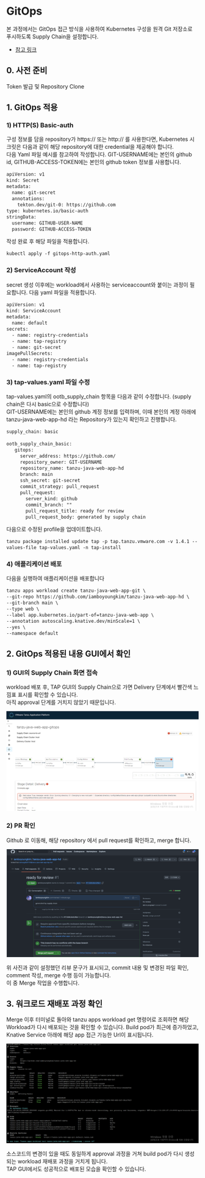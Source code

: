 # GitOps

본 과정에서는 GitOps 접근 방식을 사용하여 Kubernetes 구성을 원격 Git 저장소로 푸시하도록 Supply Chain을 설정합니다.
* [참고 링크](https://docs.vmware.com/en/VMware-Tanzu-Application-Platform/1.4/tap/scc-git-auth.html)

## 0. 사전 준비
Token 발급 및 Repository Clone    

## 1. GitOps 적용

### 1) HTTP(S) Basic-auth
구성 정보를 담을 repository가 https:// 또는 http:// 를 사용한다면, Kubernetes 시크릿은 다음과 같이 해당 repository에 대한 credential을 제공해야 합니다. <br/>
다음 Yaml 파일 예시를 참고하여 작성합니다. GIT-USERNAME에는 본인의 github id, GITHUB-ACCESS-TOKEN에는 본인의 github token 정보를 사용합니다. <br/>

~~~
apiVersion: v1
kind: Secret
metadata:
  name: git-secret
  annotations:
    tekton.dev/git-0: https://github.com
type: kubernetes.io/basic-auth
stringData:
  username: GITHUB-USER-NAME
  password: GITHUB-ACCESS-TOKEN
~~~

작성 완료 후 해당 파일을 적용합니다.

~~~
kubectl apply -f gitops-http-auth.yaml
~~~

### 2) ServiceAccount 작성
secret 생성 이후에는 workload에서 사용하는 serviceaccount와 붙이는 과정이 필요합니다. 다음 yaml 파일을 적용합니다.
~~~
apiVersion: v1
kind: ServiceAccount
metadata:
  name: default
secrets:
  - name: registry-credentials
  - name: tap-registry
  - name: git-secret
imagePullSecrets:
  - name: registry-credentials
  - name: tap-registry
~~~

### 3) tap-values.yaml 파일 수정
tap-values.yaml의 ootb_supply_chain 항목을 다음과 같이 수정합니다. (supply chain은 다시 basic으로 수정합니다) <br/>
GIT-USERNAME에는 본인의 github 계정 정보를 입력하며, 이때 본인의 계정 아래에 tanzu-java-web-app-hd 라는 Repository가 있는지 확인하고 진행합니다.
~~~/su/
supply_chain: basic

ootb_supply_chain_basic:
   gitops:
     server_address: https://github.com/
     repository_owner: GIT-USERNAME
     repository_name: tanzu-java-web-app-hd
     branch: main
     ssh_secret: git-secret
     commit_strategy: pull_request
     pull_request:
       server_kind: github
       commit_branch: ""
       pull_request_title: ready for review
       pull_request_body: generated by supply chain
 ~~~
다음으로 수정된 profile을 업데이트합니다.

~~~
tanzu package installed update tap -p tap.tanzu.vmware.com -v 1.4.1 --values-file tap-values.yaml -n tap-install
~~~

### 4) 애플리케이션 배포
다음을 실행하여 애플리케이션을 배포합니다
~~~
tanzu apps workload create tanzu-java-web-app-git \
--git-repo https://github.com/iamboyoungkim/tanzu-java-web-app-hd \
--git-branch main \
--type web \
--label app.kubernetes.io/part-of=tanzu-java-web-app \
--annotation autoscaling.knative.dev/minScale=1 \
--yes \
--namespace default
~~~


## 2. GitOps 적용된 내용 GUI에서 확인
### 1) GUI의 Supply Chain 화면 접속
workload 배포 후, TAP GUI의 Supply Chain으로 가면 Delivery 단계에서 빨간색 느낌표 표시를 확인할 수 있습니다.    
아직 approval 단계를 거치지 않았기 때문입니다.

![](../images/gitops-approval-1.png)

### 2) PR 확인
Github 로 이동해, 해당 repository 에서 pull request를 확인하고, merge 합니다.  

![](../images/gitops-approval-2.png)

위 사진과 같이 설정했던 리뷰 문구가 표시되고, commit 내용 및 변경된 파일 확인, comment 작성, merge 수행 등이 가능합니다. <br/>
이 중 Merge 작업을 수행합니다.

## 3. 워크로드 재배포 과정 확인
Merge 이후 터미널로 돌아와 tanzu apps workload get 명령어로 조회하면 해당 Workload가 다시 배포되는 것을 확인할 수 있습니다. Build pod가 최근에 증가하었고, Knative Service 아래에 해당 app 접근 가능한 Url이 표시됩니다. 

![](../images/gitops-final.png)

소스코드의 변경이 있을 때도 동일하게 approval 과정을 거쳐 build pod가 다시 생성되는 workload 재배포 과정을 거치게 됩니다.    
TAP GUI에서도 성공적으로 배포된 모습을 확인할 수 있습니다.
